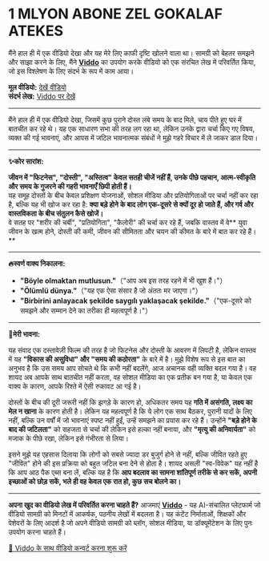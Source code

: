 # 1 MLYON ABONE ZEL GOKALAF ATEKES

मैंने हाल ही में एक वीडियो देखा और यह मेरे लिए काफी दृष्टि खोलने वाला था। सामग्री को बेहतर समझने और साझा करने के लिए, मैंने **[Viddo](https://viddo.pro/)** का उपयोग करके वीडियो को एक संरचित लेख में परिवर्तित किया, जो इस विश्लेषण के लिए संदर्भ के रूप में काम आया।

**मूल वीडियो:** [देखें वीडियो](https://www.youtube.com/watch?v=EGKPeL4YxZA)  
**संदर्भ लेख:** [Viddo पर देखें](https://viddo.pro/zh/video-result/aa94c2c8-be73-455d-9ab5-ab9fda90539d)

---

मैंने हाल ही में एक वीडियो देखा, जिसमें कुछ पुराने दोस्त लंबे समय के बाद मिले, चाय पीते हुए घर में बातचीत कर रहे थे। यह एक साधारण सभा की तरह लग रहा था, लेकिन उनके द्वारा चर्चा किए गए विषय, व्यक्त की गई भावनाएं, और आपस में जटिल भावनात्मक संबंधों ने मुझे गहरे विचार में ले जाकर डाल दिया।

---

**✨कोर सारांश:**

**जीवन में "फिटनेस", "दोस्ती", "अस्तित्व" केवल सतही चीजें नहीं हैं, उनके पीछे पहचान, आत्म-स्वीकृति और समय के गुजरने की गहरी भावनाएँ छिपी होती हैं।**  
यह समूह दोस्तों के बीच केवल प्रशिक्षण योजनाओं, सोशल मीडिया और प्रतियोगिताओं पर चर्चा नहीं कर रहा है, बल्कि यह भी खोज कर रहा है: **क्या बड़े होने के बाद लोग एक-दूसरे से क्यों दूर हो जाते हैं, और गर्व और वास्तविकता के बीच संतुलन कैसे खोजें।**  
वे सतह पर "शरीर की चर्बी", "प्रतियोगिता", "कैलोरी" की चर्चा कर रहे हैं, जबकि वास्तव में वे** युवा जीवन के खत्म होने, दोस्ती की कमी, जीवन की सीमितता और चयन की कीमत के बारे में बात कर रहे हैं।**

---

**🔥स्वर्ण वाक्य निकालना:**

- **"Böyle olmaktan mutlusun."**（"आप अब इस तरह रहने में भी खुश हैं।"）  
- **"Ölümlü dünya."**（"यह एक ऐसा संसार है जो अंततः मर जाएगा।"）  
- **"Birbirini anlayacak şekilde saygılı yaklaşacak şekilde."**（"एक-दूसरे को समझने और सम्मान देने का तरीका ही महत्वपूर्ण है।"）

---

**🧠मेरी भावना:**

यह संवाद एक दस्तावेज़ी फिल्म की तरह है जो फिटनेस और दोस्ती के आवरण में लिपटी है, लेकिन वास्तव में यह **"विकास की असुविधा" और "समय की कठोरता"** के बारे में है। मुझे विशेष रूप से इस बात का अनुभव है कि उस समय आप सोचते थे कि कभी नहीं बदलेंगे, आज अचानक वही व्यक्ति बदल गया है। वह शायद अब आपके साथ बातचीत नहीं करता, वह सोशल मीडिया का एक प्रतीक बन गया है, या केवल एक वाक्य के कारण, आपके रिश्ते में ऐसी रुकावट आ गई है।

दोस्तों के बीच की दूरी जरूरी नहीं कि झगड़े के कारण हो, अधिकतर समय यह **गति में असंगति, लक्ष्य का मेल न खाना** के कारण होती है। लेकिन यह महत्वपूर्ण है कि ये लोग एक साथ बैठकर, पुरानी यादों के लिए नहीं, बल्कि उन वर्षों में जो भावनाएं स्पष्ट नहीं हुईं, उन्हें समझने का प्रयास कर रहे हैं। उन्होंने **"बड़े होने के बाद की जटिलता"** को सहजता से चर्चा की लेकिन इसे हल्का नहीं बनाया, और **"मृत्यु की अनिवार्यता"** को मजाक के पीछे रखा, लेकिन इसे गंभीरता से लिया।

इसने मुझे यह एहसास दिलाया कि लोगों को सबसे ज्यादा डर बुजुर्ग होने से नहीं, बल्कि जीवित रहते हुए "जीवित" होने की इस प्रक्रिया को बहुत जटिल बना देने से होता है। शायद असली "स्व-विवेक" यह नहीं है कि आप आठ पैक एब्स बना लें, बल्कि यह है कि **आप बदलाव का सामना शांतिपूर्ण तरीके से कर सकें, अपनी इच्छाओं को छोड़ सकें, भले ही वह केवल एक रात हो, कुछ सच बोलने का।**

---

**अपना खुद का वीडियो लेख में परिवर्तित करना चाहते हैं?** आजमाएं **[Viddo](https://viddo.pro/)** - यह AI-संचालित प्लेटफार्म जो वीडियो सामग्री को मिनटों में आकर्षक, पठनीय लेखों में बदलता है। यह कंटेंट निर्माताओं, शिक्षकों और पेशेवरों के लिए आदर्श है जो अपने वीडियो सामग्री को ब्लॉग, सोशल मीडिया, या डॉक्यूमेंटेशन के लिए पुनः उपयोग करना चाहते हैं।

[🚀 Viddo के साथ वीडियो कन्वर्ट करना शुरू करें](https://viddo.pro/)